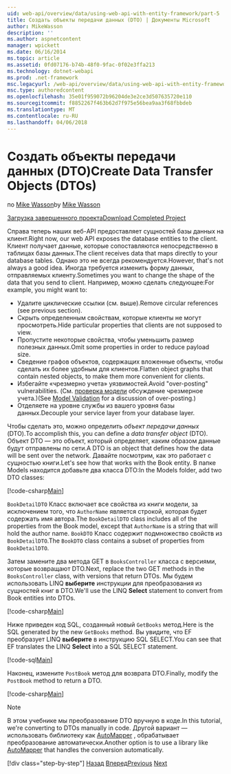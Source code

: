 ```yaml
---
uid: web-api/overview/data/using-web-api-with-entity-framework/part-5
title: Создать объекты передачи данных (DTO) | Документы Microsoft
author: MikeWasson
description: ''
ms.author: aspnetcontent
manager: wpickett
ms.date: 06/16/2014
ms.topic: article
ms.assetid: 0fd07176-b74b-48f0-9fac-0f02e3ffa213
ms.technology: dotnet-webapi
ms.prod: .net-framework
msc.legacyurl: /web-api/overview/data/using-web-api-with-entity-framework/part-5
msc.type: authoredcontent
ms.openlocfilehash: 35e01f959072b96204de3e2ce3d507635720e110
ms.sourcegitcommit: f8852267f463b62d7f975e56bea9aa3f68fbbdeb
ms.translationtype: MT
ms.contentlocale: ru-RU
ms.lasthandoff: 04/06/2018
---
```

<a name="create-data-transfer-objects-dtos"></a><span data-ttu-id="4dc8c-102">Создать объекты передачи данных (DTO)</span><span class="sxs-lookup"><span data-stu-id="4dc8c-102">Create Data Transfer Objects (DTOs)</span></span>
====================
<span data-ttu-id="4dc8c-103">по [Mike Wasson](https://github.com/MikeWasson)</span><span class="sxs-lookup"><span data-stu-id="4dc8c-103">by [Mike Wasson](https://github.com/MikeWasson)</span></span>

[<span data-ttu-id="4dc8c-104">Загрузка завершенного проекта</span><span class="sxs-lookup"><span data-stu-id="4dc8c-104">Download Completed Project</span></span>](https://github.com/MikeWasson/BookService)

<span data-ttu-id="4dc8c-105">Справа теперь наших веб-API предоставляет сущностей базы данных на клиент.</span><span class="sxs-lookup"><span data-stu-id="4dc8c-105">Right now, our web API exposes the database entities to the client.</span></span> <span data-ttu-id="4dc8c-106">Клиент получает данные, которые сопоставляются непосредственно в таблицах базы данных.</span><span class="sxs-lookup"><span data-stu-id="4dc8c-106">The client receives data that maps directly to your database tables.</span></span> <span data-ttu-id="4dc8c-107">Однако это не всегда рекомендуется.</span><span class="sxs-lookup"><span data-stu-id="4dc8c-107">However, that's not always a good idea.</span></span> <span data-ttu-id="4dc8c-108">Иногда требуется изменить форму данных, отправляемых клиенту.</span><span class="sxs-lookup"><span data-stu-id="4dc8c-108">Sometimes you want to change the shape of the data that you send to client.</span></span> <span data-ttu-id="4dc8c-109">Например, можно сделать следующее:</span><span class="sxs-lookup"><span data-stu-id="4dc8c-109">For example, you might want to:</span></span>

- <span data-ttu-id="4dc8c-110">Удалите циклические ссылки (см. выше).</span><span class="sxs-lookup"><span data-stu-id="4dc8c-110">Remove circular references (see previous section).</span></span>
- <span data-ttu-id="4dc8c-111">Скрыть определенным свойствам, которые клиенты не могут просмотреть.</span><span class="sxs-lookup"><span data-stu-id="4dc8c-111">Hide particular properties that clients are not supposed to view.</span></span>
- <span data-ttu-id="4dc8c-112">Пропустите некоторые свойства, чтобы уменьшить размер полезных данных.</span><span class="sxs-lookup"><span data-stu-id="4dc8c-112">Omit some properties in order to reduce payload size.</span></span>
- <span data-ttu-id="4dc8c-113">Сведение графов объектов, содержащих вложенные объекты, чтобы сделать их более удобным для клиентов.</span><span class="sxs-lookup"><span data-stu-id="4dc8c-113">Flatten object graphs that contain nested objects, to make them more convenient for clients.</span></span>
- <span data-ttu-id="4dc8c-114">Избегайте «чрезмерно учета» уязвимостей.</span><span class="sxs-lookup"><span data-stu-id="4dc8c-114">Avoid "over-posting" vulnerabilities.</span></span> <span data-ttu-id="4dc8c-115">(См. [проверка модели](../../formats-and-model-binding/model-validation-in-aspnet-web-api.md) обсуждение чрезмерное учета.)</span><span class="sxs-lookup"><span data-stu-id="4dc8c-115">(See [Model Validation](../../formats-and-model-binding/model-validation-in-aspnet-web-api.md) for a discussion of over-posting.)</span></span>
- <span data-ttu-id="4dc8c-116">Отделяете на уровне службы из вашего уровня базы данных.</span><span class="sxs-lookup"><span data-stu-id="4dc8c-116">Decouple your service layer from your database layer.</span></span>

<span data-ttu-id="4dc8c-117">Чтобы сделать это, можно определить *объект передачи данных* (DTO).</span><span class="sxs-lookup"><span data-stu-id="4dc8c-117">To accomplish this, you can define a *data transfer object* (DTO).</span></span> <span data-ttu-id="4dc8c-118">Объект DTO — это объект, который определяет, каким образом данные будут отправлены по сети.</span><span class="sxs-lookup"><span data-stu-id="4dc8c-118">A DTO is an object that defines how the data will be sent over the network.</span></span> <span data-ttu-id="4dc8c-119">Давайте посмотрим, как это работает с сущностью книги.</span><span class="sxs-lookup"><span data-stu-id="4dc8c-119">Let's see how that works with the Book entity.</span></span> <span data-ttu-id="4dc8c-120">В папке Models находится добавьте два класса DTO:</span><span class="sxs-lookup"><span data-stu-id="4dc8c-120">In the Models folder, add two DTO classes:</span></span>

[!code-csharp[Main](part-5/samples/sample1.cs)]

<span data-ttu-id="4dc8c-121">`BookDetailDTO` Класс включает все свойства из книги модели, за исключением того, что `AuthorName` является строкой, которая будет содержать имя автора.</span><span class="sxs-lookup"><span data-stu-id="4dc8c-121">The `BookDetailDTO` class includes all of the properties from the Book model, except that `AuthorName` is a string that will hold the author name.</span></span> <span data-ttu-id="4dc8c-122">`BookDTO` Класс содержит подмножество свойств из `BookDetailDTO`.</span><span class="sxs-lookup"><span data-stu-id="4dc8c-122">The `BookDTO` class contains a subset of properties from `BookDetailDTO`.</span></span>

<span data-ttu-id="4dc8c-123">Затем замените два метода GET в `BooksController` класса с версиями, которые возвращают DTO.</span><span class="sxs-lookup"><span data-stu-id="4dc8c-123">Next, replace the two GET methods in the `BooksController` class, with versions that return DTOs.</span></span> <span data-ttu-id="4dc8c-124">Мы будем использовать LINQ **выберите** инструкции для преобразования из сущностей книг в DTO.</span><span class="sxs-lookup"><span data-stu-id="4dc8c-124">We'll use the LINQ **Select** statement to convert from Book entities into DTOs.</span></span>

[!code-csharp[Main](part-5/samples/sample2.cs)]

<span data-ttu-id="4dc8c-125">Ниже приведен код SQL, созданный новый `GetBooks` метод.</span><span class="sxs-lookup"><span data-stu-id="4dc8c-125">Here is the SQL generated by the new `GetBooks` method.</span></span> <span data-ttu-id="4dc8c-126">Вы увидите, что EF преобразует LINQ **выберите** в инструкцию SQL SELECT.</span><span class="sxs-lookup"><span data-stu-id="4dc8c-126">You can see that EF translates the LINQ **Select** into a SQL SELECT statement.</span></span>

[!code-sql[Main](part-5/samples/sample3.sql)]

<span data-ttu-id="4dc8c-127">Наконец, измените `PostBook` метод для возврата DTO.</span><span class="sxs-lookup"><span data-stu-id="4dc8c-127">Finally, modify the `PostBook` method to return a DTO.</span></span>

[!code-csharp[Main](part-5/samples/sample4.cs)]

> [!NOTE]
> <span data-ttu-id="4dc8c-128">В этом учебнике мы преобразование DTO вручную в коде.</span><span class="sxs-lookup"><span data-stu-id="4dc8c-128">In this tutorial, we're converting to DTOs manually in code.</span></span> <span data-ttu-id="4dc8c-129">Другой вариант — использовать библиотеку как [AutoMapper](http://automapper.org/) , обрабатывает преобразование автоматически.</span><span class="sxs-lookup"><span data-stu-id="4dc8c-129">Another option is to use a library like [AutoMapper](http://automapper.org/) that handles the conversion automatically.</span></span>
> 
> [!div class="step-by-step"]
> <span data-ttu-id="4dc8c-130">[Назад](part-4.md)
> [Вперед](part-6.md)</span><span class="sxs-lookup"><span data-stu-id="4dc8c-130">[Previous](part-4.md)
[Next](part-6.md)</span></span>
